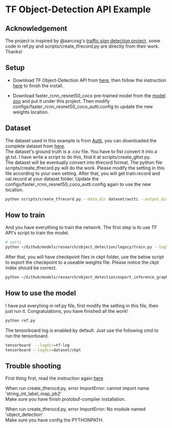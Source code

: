 # TF Object-Detection API Example

## Acknowledgement
The project is inspired by @aarcosg's [traffic sign detection project](https://github.com/aarcosg/traffic-sign-detection),  some code in ref.py and scripts/create_tfrecord.py are directly from their work.   Thanks!  

## Setup

- Download TF Object-Detection API from [here](https://github.com/tensorflow/models), then follow the instruction [here](https://github.com/tensorflow/models/blob/master/research/object_detection/g3doc/installation.md) to finish the install.

- Download faster_rcnn_resnet50_coco pre-trained model from the [model zoo](https://github.com/tensorflow/models/blob/master/research/object_detection/g3doc/detection_model_zoo.md) and put it under this project. Then modify configs/faster_rcnn_resnet50_coco_autti.config to update the new weights location.


## Dataset

The dataset used in this example is from [Autti](http://autti.co/), you can downloaded the complete dataset from [here](https://github.com/udacity/self-driving-car/tree/master/annotations).  
The dataset's ground truth is a .csv file. You have to fist convert it into a gt.txt. I have write a script to do this, find it at scripts/create_gttxt.py.  
The dataset will be eventually convert into tfrecord format. The python file scripts/create_tfrecord.py will do the work. Please modify the setting in this file according to your own setting. After that, you will get train.record and val.record at your dataset folder. Update the configs/faster_rcnn_resnet50_coco_autti.config again to use the new location.  

```bash
python scripts/create_tfrecord.py --data_dir dataset/autti --output_dir dataset/autti
```

## How to train

And you have everything to train the network. The first step is to use TF API's script to train the model. 

```bash
# autti
python ~/Github/models/research/object_detection/legacy/train.py --logtostderr --pipeline_config_path configs/faster_rcnn_resnet50_coco_autti.config --train_dir dataset/autti/ckpt/

```
After that, you will have checkpoint files in ckpt folder, use the below script to export the checkpoint to a useable weights file. Please notice the ckpt index should be correct.  

```bash
python ~/Github/models/research/object_detection/export_inference_graph.py --input_type image_tensor --pipeline_config_path configs/faster_rcnn_resnet50_coco_autti.config --trained_checkpoint_prefix dataset/autti/ckpt/model.ckpt-1905 --output_directory dataset/autti/exported
```

## How to use the model
I have put everyhing in ref.py file, first modify the setting in this file, then just run it. Congratulations, you have finished all the work!  

```bash
python ref.py
``` 

The tensorboard log is enabled by default. Just use the following cmd to run the tensorboard.    

```bash
tensorboard  --logdir=tf-log
tensorboard --logdir=dataset/ckpt
```


## Trouble shooting

First thing first, read the instruction again [here](https://github.com/tensorflow/models/blob/master/research/object_detection/g3doc/installation.md)

When run create_tfrerocd.py, error ImportError: cannot import name 'string_int_label_map_pb2'  
Make sure you have finish protobuf-compiler installation.

When run create_tfrerocd.py, error ImportError: No module named 'object_detection'  
Make sure you have config the PYTHONPATH.
